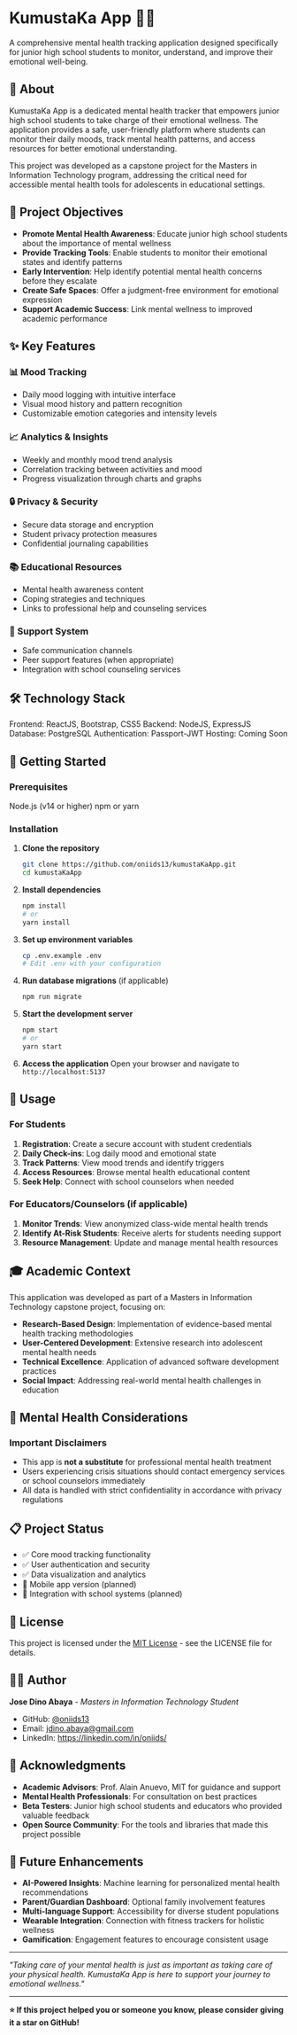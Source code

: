 # KumustaKa App 🧠💚

A comprehensive mental health tracking application designed specifically for junior high school students to monitor, understand, and improve their emotional well-being.

## 📖 About

KumustaKa App is a dedicated mental health tracker that empowers junior high school students to take charge of their emotional wellness. The application provides a safe, user-friendly platform where students can monitor their daily moods, track mental health patterns, and access resources for better emotional understanding.

This project was developed as a capstone project for the Masters in Information Technology program, addressing the critical need for accessible mental health tools for adolescents in educational settings.

## 🎯 Project Objectives

- **Promote Mental Health Awareness**: Educate junior high school students about the importance of mental wellness
- **Provide Tracking Tools**: Enable students to monitor their emotional states and identify patterns
- **Early Intervention**: Help identify potential mental health concerns before they escalate
- **Create Safe Spaces**: Offer a judgment-free environment for emotional expression
- **Support Academic Success**: Link mental wellness to improved academic performance

## ✨ Key Features

### 📊 Mood Tracking

- Daily mood logging with intuitive interface
- Visual mood history and pattern recognition
- Customizable emotion categories and intensity levels

### 📈 Analytics & Insights

- Weekly and monthly mood trend analysis
- Correlation tracking between activities and mood
- Progress visualization through charts and graphs

### 🔒 Privacy & Security

- Secure data storage and encryption
- Student privacy protection measures
- Confidential journaling capabilities

### 📚 Educational Resources

- Mental health awareness content
- Coping strategies and techniques
- Links to professional help and counseling services

### 👥 Support System

- Safe communication channels
- Peer support features (when appropriate)
- Integration with school counseling services

## 🛠️ Technology Stack

Frontend: ReactJS, Bootstrap, CSS5
Backend: NodeJS, ExpressJS
Database: PostgreSQL
Authentication: Passport-JWT
Hosting: Coming Soon

## 🚀 Getting Started

### Prerequisites

Node.js (v14 or higher)
npm or yarn

### Installation

1. **Clone the repository**

   ```bash
   git clone https://github.com/oniids13/kumustaKaApp.git
   cd kumustaKaApp
   ```

2. **Install dependencies**

   ```bash
   npm install
   # or
   yarn install
   ```

3. **Set up environment variables**

   ```bash
   cp .env.example .env
   # Edit .env with your configuration
   ```

4. **Run database migrations** (if applicable)

   ```bash
   npm run migrate
   ```

5. **Start the development server**

   ```bash
   npm start
   # or
   yarn start
   ```

6. **Access the application**
   Open your browser and navigate to `http://localhost:5137`

## 📱 Usage

### For Students

1. **Registration**: Create a secure account with student credentials
2. **Daily Check-ins**: Log daily mood and emotional state
3. **Track Patterns**: View mood trends and identify triggers
4. **Access Resources**: Browse mental health educational content
5. **Seek Help**: Connect with school counselors when needed

### For Educators/Counselors (if applicable)

1. **Monitor Trends**: View anonymized class-wide mental health trends
2. **Identify At-Risk Students**: Receive alerts for students needing support
3. **Resource Management**: Update and manage mental health resources

## 🎓 Academic Context

This application was developed as part of a Masters in Information Technology capstone project, focusing on:

- **Research-Based Design**: Implementation of evidence-based mental health tracking methodologies
- **User-Centered Development**: Extensive research into adolescent mental health needs
- **Technical Excellence**: Application of advanced software development practices
- **Social Impact**: Addressing real-world mental health challenges in education

## 🏥 Mental Health Considerations

### Important Disclaimers

- This app is **not a substitute** for professional mental health treatment
- Users experiencing crisis situations should contact emergency services or school counselors immediately
- All data is handled with strict confidentiality in accordance with privacy regulations

## 📋 Project Status

- ✅ Core mood tracking functionality
- ✅ User authentication and security
- ✅ Data visualization and analytics
- 📅 Mobile app version (planned)
- 📅 Integration with school systems (planned)

## 📄 License

This project is licensed under the [MIT License](LICENSE) - see the LICENSE file for details.

## 👨‍💻 Author

**Jose Dino Abaya** - _Masters in Information Technology Student_

- GitHub: [@oniids13](https://github.com/oniids13)
- Email: jdino.abaya@gmail.com
- LinkedIn: https://linkedin.com/in/oniids/

## 🙏 Acknowledgments

- **Academic Advisors**: Prof. Alain Anuevo, MIT for guidance and support
- **Mental Health Professionals**: For consultation on best practices
- **Beta Testers**: Junior high school students and educators who provided valuable feedback
- **Open Source Community**: For the tools and libraries that made this project possible

## 🔮 Future Enhancements

- **AI-Powered Insights**: Machine learning for personalized mental health recommendations
- **Parent/Guardian Dashboard**: Optional family involvement features
- **Multi-language Support**: Accessibility for diverse student populations
- **Wearable Integration**: Connection with fitness trackers for holistic wellness
- **Gamification**: Engagement features to encourage consistent usage

---

_"Taking care of your mental health is just as important as taking care of your physical health. KumustaKa App is here to support your journey to emotional wellness."_

---

**⭐ If this project helped you or someone you know, please consider giving it a star on GitHub!**
